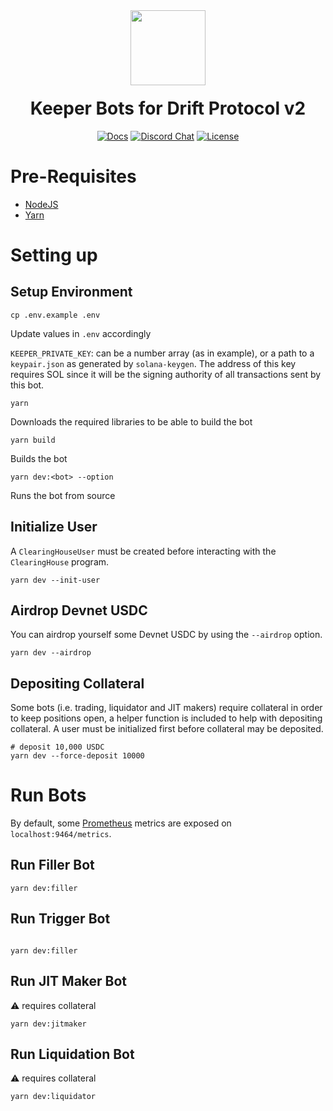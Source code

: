 <div align="center">
  <img height="120x" src="https://uploads-ssl.webflow.com/611580035ad59b20437eb024/616f97a42f5637c4517d0193_Logo%20(1)%20(1).png" />

  <h1 style="margin-top:20px;">Keeper Bots for Drift Protocol v2</h1>

  <p>
    <a href="https://docs.drift.trade/keeper-bots"><img alt="Docs" src="https://img.shields.io/badge/docs-tutorials-blueviolet" /></a>
    <a href="https://discord.com/channels/849494028176588802/878700556904980500"><img alt="Discord Chat" src="https://img.shields.io/discord/889577356681945098?color=blueviolet" /></a>
    <a href="https://opensource.org/licenses/Apache-2.0"><img alt="License" src="https://img.shields.io/github/license/project-serum/anchor?color=blueviolet" /></a>
  </p>
</div>  


# Pre-Requisites  
- [NodeJS](https://nodejs.org/en/download/)
- [Yarn](https://classic.yarnpkg.com/en/docs/install)

# Setting up
## Setup Environment
```shell
cp .env.example .env
```

Update values in `.env` accordingly

`KEEPER_PRIVATE_KEY`: can be a number array (as in example), or a path to a `keypair.json` as generated by `solana-keygen`. The address of this key requires SOL since it will be the signing authority of all transactions sent by this bot.

```shell
yarn
```  
  
Downloads the required libraries to be able to build the bot

```shell
yarn build
```
  
Builds the bot  

```shell
yarn dev:<bot> --option
```

Runs the bot from source  



## Initialize User

A `ClearingHouseUser` must be created before interacting with the `ClearingHouse` program.

```shell
yarn dev --init-user
```

## Airdrop Devnet USDC

You can airdrop yourself some Devnet USDC by using the `--airdrop` option.

```shell
yarn dev --airdrop
```

## Depositing Collateral

Some bots (i.e. trading, liquidator and JIT makers) require collateral in order to keep positions open, a helper function is included to help with depositing collateral.
A user must be initialized first before collateral may be deposited.

```shell
# deposit 10,000 USDC
yarn dev --force-deposit 10000
```

# Run Bots

By default, some [Prometheus](https://prometheus.io/) metrics are exposed on `localhost:9464/metrics`.

## Run Filler Bot
```shell
yarn dev:filler
```

## Run Trigger Bot
```shell

yarn dev:filler
```

## Run JIT Maker Bot

⚠ requires collateral

```shell
yarn dev:jitmaker
```

## Run Liquidation Bot

⚠ requires collateral

```shell
yarn dev:liquidator
```